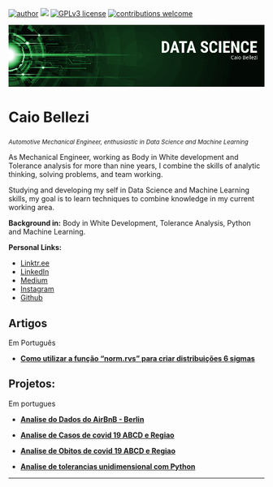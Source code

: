 [![author](https://img.shields.io/badge/author-carlosfab-red.svg)](https://www.linkedin.com/in/carlosfab) [![](https://img.shields.io/badge/python-3.7+-blue.svg)](https://www.python.org/downloads/release/python-365/) [![GPLv3 license](https://img.shields.io/badge/License-GPLv3-blue.svg)](http://perso.crans.org/besson/LICENSE.html) [![contributions welcome](https://img.shields.io/badge/contributions-welcome-brightgreen.svg?style=flat)](https://github.com/carlosfab/data_science/issues)


<p align="center">
  <img src="banner.png" >
</p>

# Caio Bellezi
<sub>*Automotive Mechanical Engineer, enthusiastic in Data Science and Machine Learning*</sub>

As Mechanical Engineer, working as Body in White development and Tolerance analysis for more than nine years, I combine the skills of analytic thinking, solving problems, and team working.

Studying and developing my self in Data Science and Machine Learning skills, my goal is to learn techniques to combine knowledge in my current working area.



**Background in:** Body in White Development, Tolerance Analysis, Python and Machine Learning.

**Personal Links:**
* [Linktr.ee](http://linktr.ee/bellezi)
* [LinkedIn](https://www.linkedin.com/in/caiobellezi)
* [Medium](https://medium.com/@caio.bellezi)
* [Instagram](https://www.instagram.com/caio.bellezi)
* [Github](https://github.com/caiobellezi)

## Artigos
Em Português
* **[Como utilizar a função “norm.rvs” para criar distribuições 6 sigmas](https://medium.com/@caio.bellezi/como-utilizar-a-fun%C3%A7%C3%A3o-norm-rvs-para-distribui%C3%A7%C3%B5es-6-sigmas-2b9825660fd)** 




## Projetos:
Em portugues

* **[Analise do Dados do AirBnB - Berlin](https://github.com/caiobellezi/Analise_AirBnB_Berlin/blob/master/Analisando_os_Dados_do_Airbnb_Berlin.ipynb)**
* **[Analise de Casos de covid 19 ABCD e Regiao](http://encurtador.com.br/gFPR0)** 

* **[Analise de Obitos de covid 19 ABCD e Regiao](http://encurtador.com.br/yABG2)** 

* **[Analise de tolerancias unidimensional com Python](http://encurtador.com.br/dgE04)**

---




